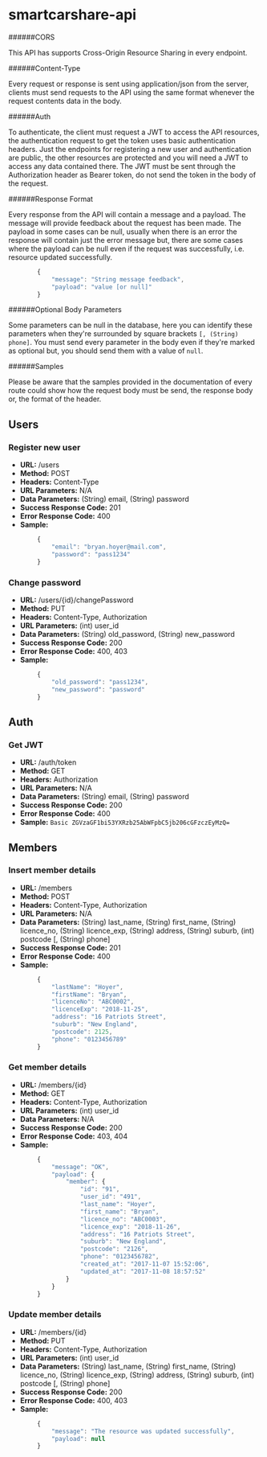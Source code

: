 # smartcarshare-api

######CORS

This API has supports Cross-Origin Resource Sharing in every endpoint. 

######Content-Type

Every request or response is sent using application/json from the server, clients
must send requests to the API using the same format whenever the request contents
data in the body.

######Auth

To authenticate, the client must request a JWT to access the API resources, the
authentication request to get the token uses basic authentication headers. Just the 
endpoints for registering a new user and authentication are public, the other 
resources are protected and you will need a JWT to access any data contained there. 
The JWT must be sent through the Authorization header as Bearer token, do not send 
the token in the body of the request.

######Response Format

Every response from the API will contain a message and a payload. The message will
provide feedback about the request has been made. The payload in some cases can be
null, usually when there is an error the response will contain just the error message
but, there are some cases where the payload can be null even if the request was
successfully, i.e. resource updated successfully.

```javascript
        {
            "message": "String message feedback",
            "payload": "value [or null]"
        }
```

######Optional Body Parameters

Some parameters can be null in the database, here you can identify these parameters
when they're surrounded by square brackets `[, (String) phone]`. You must send every
parameter in the body even if they're marked as optional but, you should send them
with a value of `null`.


######Samples

Please be aware that the samples provided in the documentation of every route could
show how the request body must be send, the response body or, the format of the header.

## Users

### Register new user

* **URL:** /users
* **Method:** POST
* **Headers:** Content-Type
* **URL Parameters:** N/A
* **Data Parameters:** (String) email, (String) password
* **Success Response Code:** 201
* **Error Response Code:** 400
* **Sample:**
```javascript
        {
            "email": "bryan.hoyer@mail.com",
            "password": "pass1234"
        }
```

### Change password

* **URL:** /users/{id}/changePassword
* **Method:** PUT
* **Headers:** Content-Type, Authorization
* **URL Parameters:** (int) user_id
* **Data Parameters:** (String) old_password, (String) new_password
* **Success Response Code:** 200
* **Error Response Code:** 400, 403
* **Sample:**
```javascript
        {
            "old_password": "pass1234",
            "new_password": "password"
        }
```

## Auth

### Get JWT

* **URL:** /auth/token
* **Method:** GET
* **Headers:** Authorization
* **URL Parameters:** N/A
* **Data Parameters:** (String) email, (String) password
* **Success Response Code:** 200
* **Error Response Code:** 400
* **Sample:** `Basic ZGVzaGF1bi53YXRzb25AbWFpbC5jb206cGFzczEyMzQ=`

## Members

### Insert member details

* **URL:** /members
* **Method:** POST
* **Headers:** Content-Type, Authorization
* **URL Parameters:** N/A
* **Data Parameters:** (String) last_name, (String) first_name, (String) licence_no, (String) licence_exp, (String) address, (String) suburb, (int) postcode [, (String) phone]
* **Success Response Code:** 201
* **Error Response Code:** 400
* **Sample:**
```javascript
        {
            "lastName": "Hoyer",
            "firstName": "Bryan",
            "licenceNo": "ABC0002",
            "licenceExp": "2018-11-25",
            "address": "16 Patriots Street",
            "suburb": "New England",
            "postcode": 2125,
            "phone": "0123456789"
        }
```

### Get member details

* **URL:** /members/{id}
* **Method:** GET
* **Headers:** Content-Type, Authorization
* **URL Parameters:** (int) user_id
* **Data Parameters:** N/A
* **Success Response Code:** 200
* **Error Response Code:** 403, 404
* **Sample:**
```javascript
        {
            "message": "OK",
            "payload": {
                "member": {
                    "id": "91",
                    "user_id": "491",
                    "last_name": "Hoyer",
                    "first_name": "Bryan",
                    "licence_no": "ABC0003",
                    "licence_exp": "2018-11-26",
                    "address": "16 Patriots Street",
                    "suburb": "New England",
                    "postcode": "2126",
                    "phone": "0123456782",
                    "created_at": "2017-11-07 15:52:06",
                    "updated_at": "2017-11-08 18:57:52"
                }
            }
        }
```

### Update member details

* **URL:** /members/{id}
* **Method:** PUT
* **Headers:** Content-Type, Authorization
* **URL Parameters:** (int) user_id
* **Data Parameters:** (String) last_name, (String) first_name, (String) licence_no, (String) licence_exp, (String) address, (String) suburb, (int) postcode [, (String) phone]
* **Success Response Code:** 200
* **Error Response Code:** 400, 403
* **Sample:**
```javascript
        {
            "message": "The resource was updated successfully",
            "payload": null
        }
```


